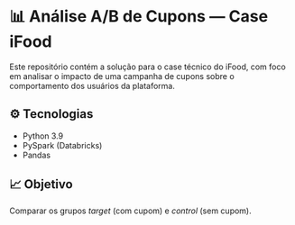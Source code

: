 # 📊 Análise A/B de Cupons — Case iFood

Este repositório contém a solução para o case técnico do iFood, com foco em analisar o impacto de uma campanha de cupons sobre o comportamento dos usuários da plataforma.

## ⚙️ Tecnologias

- Python 3.9
- PySpark (Databricks)
- Pandas

## 📈 Objetivo

Comparar os grupos *target* (com cupom) e *control* (sem cupom).
